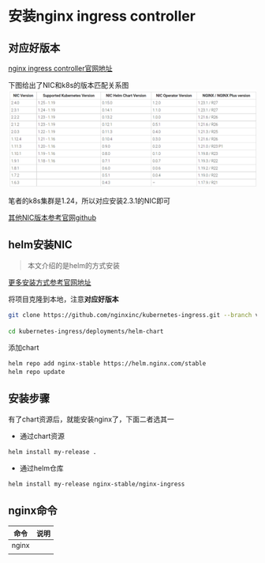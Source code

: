 # 安装nginx ingress controller

## 对应好版本

[nginx ingress controller官网地址](https://docs.nginx.com/nginx-ingress-controller/)

下图给出了NIC和k8s的版本匹配关系图
![](./img/suppot-k8s-version.png)

笔者的k8s集群是1.24，所以对应安装2.3.1的NIC即可

[其他NIC版本参考官网github](https://github.com/nginxinc/kubernetes-ingress/releases)

## helm安装NIC

> 本文介绍的是helm的方式安装

[更多安装方式参考官网地址](https://docs.nginx.com/nginx-ingress-controller/installation/)

将项目克隆到本地，注意**对应好版本**

```bash
git clone https://github.com/nginxinc/kubernetes-ingress.git --branch v2.3.1

cd kubernetes-ingress/deployments/helm-chart
```

添加chart

```bash
helm repo add nginx-stable https://helm.nginx.com/stable
helm repo update
```

## 安装步骤

有了chart资源后，就能安装nginx了，下面二者选其一

- 通过chart资源
```bash
helm install my-release .
```

- 通过helm仓库
```bash
helm install my-release nginx-stable/nginx-ingress
```

## nginx命令

|命令|说明|
|:---:|:---:|
|nginx ||
|||

